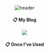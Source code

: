 <div align="center">

![header](https://capsule-render.vercel.app/api?type=soft&color=timeGradient&height=150&section=header&text=Welcome%20to%20thdwlgus's%20GitHub!&animation=twinkling&fontSize=40)



####  :clipboard: My Blog

<a href="https://thdwlgus.tistory.com">
  <img src="https://img.shields.io/badge/Tistory-000000?style=for-the-badge&logo=tistory&logoColor=white&link=https://thdwlgus.tistory.com"/>
</a>

####  :clipboard: Once I've Used 
